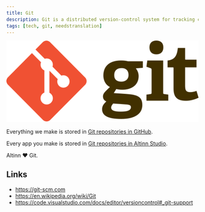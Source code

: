 ```yaml
---
title: Git
description: Git is a distributed version-control system for tracking changes in source code during software development.
tags: [tech, git, needstranslation]
---
```


![Git logo](git-logo.svg "Git logo")

Everything we make is stored in [Git repositories in GitHub](https://github.com/Altinn).

Every app you make is stored in [Git repositories in Altinn Studio](https://altinn.studio/repos/explore/repos).

Altinn ❤️ Git.

## Links

- https://git-scm.com
- https://en.wikipedia.org/wiki/Git
- https://code.visualstudio.com/docs/editor/versioncontrol#_git-support
